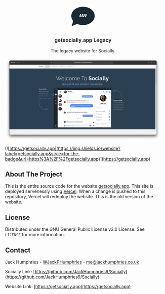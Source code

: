 <!-- PROJECT LOGO -->
<br />
<p align="center">
  <a href="https://github.com/JackHumphries9/Socially">
    <img src="/public/assets/img/favicons/android-chrome-512x512.png" alt="Logo" width="80" height="80">
  </a>

  <h3 align="center">getsocially.app Legacy</h3>

  <p align="center">
    The legacy website for Socially.
  </p>
  <div align="center">
  </div>
</p>

<img src="/screenshot.png">

[![https://getsocially.app](https://img.shields.io/website?label=getsocially.app&style=for-the-badge&url=https%3A%2F%2Fgetsocially.app)](https://getsocially.app)

<!-- ABOUT THE PROJECT -->

## About The Project

This is the entire source code for the website [getsocially.app](https://getsocially.app). This site is deployed serverlessly using [Vercel](https://vercel.com). When a change is pushed to this repository, Vercel will redeploy the website. This is the old version of the website.

## License

Distributed under the GNU General Public License v3.0 License. See `LICENSE` for more information.

<!-- CONTACT -->

## Contact

Jack Humphries - [@JackPHumphries](https://twitter.com/JackPHumphries) - me@jackhumphries.co.uk

Socially Link: [https://github.com/JackHumphries9/Socially](https://github.com/JackHumphries9/Socially)

Website Link: [https://getsocially.app](https://getsocially.app)
